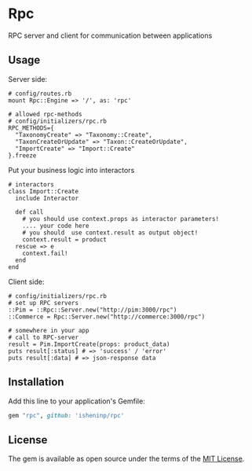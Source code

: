 # Rpc

RPC server and client for communication between applications

## Usage

Server side:

```
# config/routes.rb
mount Rpc::Engine => '/', as: 'rpc'

# allowed rpc-methods 
# config/initializers/rpc.rb
RPC_METHODS={
  "TaxonomyCreate" => "Taxonomy::Create",
  "TaxonCreateOrUpdate" => "Taxon::CreateOrUpdate",
  "ImportCreate" => "Import::Create"
}.freeze

```
Put your business logic into interactors

```
# interactors
class Import::Create
  include Interactor

  def call
    # you should use context.props as interactor parameters!
    .... your code here
    # you should  use context.result as output object!
    context.result = product
  rescue => e
    context.fail!
  end
end
```

Client side:
```
# config/initializers/rpc.rb
# set up RPC servers
::Pim = ::Rpc::Server.new("http://pim:3000/rpc")
::Commerce = Rpc::Server.new("http://commerce:3000/rpc")

# somewhere in your app
# call to RPC-server
result = Pim.ImportCreate(props: product_data)
puts result[:status] # => 'success' / 'error'
puts result[:data] # => json-response data
```

## Installation
Add this line to your application's Gemfile:

```ruby
gem "rpc", github: 'isheninp/rpc'
```

## License
The gem is available as open source under the terms of the [MIT License](https://opensource.org/licenses/MIT).
